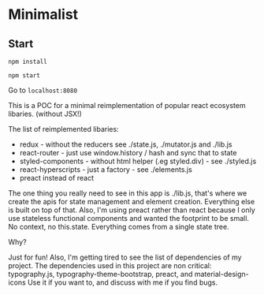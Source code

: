 # Minimalist

## Start

`npm install`

`npm start`

Go to `localhost:8080`

This is a POC for a minimal reimplementation of popular react ecosystem libaries. (without JSX!)

The list of reimplemented libaries:

* redux - without the reducers see ./state.js, ./mutator.js and ./lib.js
* react-router - just use window.history / hash and sync that to state
* styled-components - without html helper (.eg styled.div) - see ./styled.js
* react-hyperscripts - just a factory - see ./elements.js
* preact instead of react

The one thing you really need to see in this app is ./lib.js, that's where we create the apis for state management and element creation. Everything else is built on top of that. Also, I'm using preact rather than react because I only use stateless functional components and wanted the footprint to be small. No context, no this.state. Everything comes from a single state tree.

Why?

Just for fun! Also, I'm getting tired to see the list of dependencies of my project. The dependencies used in this project are non critical: typography.js, typography-theme-bootstrap, preact, and material-design-icons Use it if you want to, and discuss with me if you find bugs.